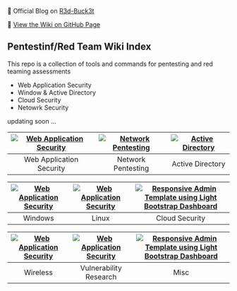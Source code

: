 🔴 Official Blog on [R3d-Buck3t](https://medium.com/r3d-buck3t)

🔎 [View the Wiki on GitHub Page](https://nairuzabulhul.github.io/R3d-Buck3T/)


## Pentestinf/Red Team Wiki Index 
This repo is a collection of tools and commands for pentesting and red teaming assessments

+ Web Application Security 
+ Window & Active Directory 
+ Cloud Security
+ Netowrk Security


updating soon ...


|[![Web Application Security](https://img.youtube.com/vi/BMPHfnAA9iI/mqdefault.jpg)](https://example "Web Application Security")|[![Network Pentesting](https://raw.githubusercontent.com/nairuzabulhul/R3d-Buck3T/master/images/Webp.net-resizeimage%20(3).jpg)](https://example")|[![Active Directory](https://raw.githubusercontent.com/nairuzabulhul/R3d-Buck3T/master/images/Webp.net-resizeimage.jpg)](https://github.com/nairuzabulhul/R3d-Buck3T/blob/master/Active%20Directory/Active%20Directory.md "Active Directory")
|:--:|:--:|:--:|
|Web Application Security| Network Pentesting | Active Directory|



|[![Web Application Security](https://img.youtube.com/vi/BMPHfnAA9iI/mqdefault.jpg)](https://example "Web Application Security")|[![Web Application Security](https://img.youtube.com/vi/raKV5Rb8oOM/mqdefault.jpg)](https://www.creative-tim.com/courses "ReactJS and Redux Tutorial with real-life examples")|[![Responsive Admin Template using Light Bootstrap Dashboard](https://img.youtube.com/vi/vt5hemH8I9w/mqdefault.jpg)](https://www.creative-tim.com/courses "Responsive Admin Template using Light Bootstrap Dashboard")
|:--:|:--:|:--:|
|Windows | Linux | Cloud Security|


|[![Web Application Security](https://img.youtube.com/vi/BMPHfnAA9iI/mqdefault.jpg)](https://example "Web Application Security")|[![Web Application Security](https://img.youtube.com/vi/raKV5Rb8oOM/mqdefault.jpg)](https://www.creative-tim.com/courses "ReactJS and Redux Tutorial with real-life examples")|[![Responsive Admin Template using Light Bootstrap Dashboard](https://img.youtube.com/vi/vt5hemH8I9w/mqdefault.jpg)](https://www.creative-tim.com/courses "Responsive Admin Template using Light Bootstrap Dashboard")
|:--:|:--:|:--:|
| Wireless | Vulnerability Research | Misc|


